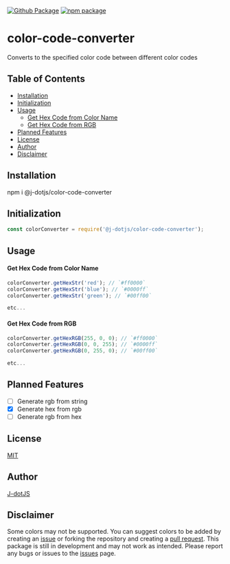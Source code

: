 [![Github Package](https://github.com/J-dotjs/color-code-converter/actions/workflows/npm-publish-github-packages.yml/badge.svg)](https://github.com/J-dotjs/color-code-converter/actions/workflows/npm-publish-github-packages.yml)
[![npm package](https://github.com/J-dotjs/color-code-converter/actions/workflows/npm-publish.yml/badge.svg)](https://github.com/J-dotjs/color-code-converter/actions/workflows/npm-publish.yml)

# color-code-converter
Converts to the specified color code between different color codes

## Table of Contents
- [Installation](#installation)
- [Initialization](#initialization)
- [Usage](#usage)
    - [Get Hex Code from Color Name](#get-hex-code-from-color-name)
    - [Get Hex Code from RGB](#get-hex-code-from-rgb)
- [Planned Features](#planned-features)
- [License](#license)
- [Author](#author)
- [Disclaimer](#disclaimer)

## Installation

npm i @j-dotjs/color-code-converter

## Initialization
```node.js
const colorConverter = require('@j-dotjs/color-code-converter');
```

## Usage
#### Get Hex Code from Color Name
```node.js
colorConverter.getHexStr('red'); // `#ff0000`
colorConverter.getHexStr('blue'); // `#0000ff`
colorConverter.getHexStr('green'); // `#00ff00`

etc...
```
#### Get Hex Code from RGB
```node.js
colorConverter.getHexRGB(255, 0, 0); // `#ff0000`
colorConverter.getHexRGB(0, 0, 255); // `#0000ff`
colorConverter.getHexRGB(0, 255, 0); // `#00ff00`

etc...
```

## Planned Features
- [ ] Generate rgb from string
- [x] Generate hex from rgb
- [ ] Generate rgb from hex

## License
[MIT](https://choosealicense.com/licenses/mit/)

## Author
[J-dotJS](https://github.com/J-dotjs)

## Disclaimer
Some colors may not be supported. You can suggest colors to be added by creating an [issue](https://github.com/J-dotjs/color-hex-generator/issues) or forking the repository and creating a [pull request](https://github.com/J-dotjs/color-hex-generator/pulls).
This package is still in development and may not work as intended. Please report any bugs or issues to the [issues](https://github.com/J-dotjs/color-hex-generator/issues) page.
